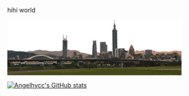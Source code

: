 hihi world

  <img align="center" alt="" width="400" src="taiwan.png" >

  
[![Angelhycc's GitHub stats](https://github-readme-stats.vercel.app/api?username=angelhycc&hide=stars,issues&theme=transparent)](https://github.com/anuraghazra/github-readme-stats)



<!--
**angelhycc/angelhycc** is a ✨ _special_ ✨ repository because its `README.md` (this file) appears on your GitHub profile.

Here are some ideas to get you started:

- 🔭 I’m currently working on a personal
- 🌱 I’m currently learning ...
- 👯 I’m looking to collaborate on ...
- 🤔 I’m looking for help with ...
- 💬 Ask me about ...
- 📫 How to reach me: ...
- 😄 Pronouns: ...
- ⚡ Fun fact: ...
-->
